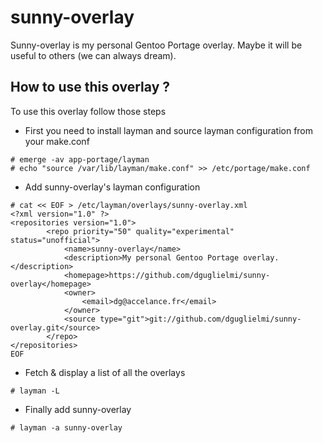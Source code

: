 sunny-overlay
=============

Sunny-overlay is my personal Gentoo Portage overlay. Maybe it will be useful to others (we can always dream).

How to use this overlay ?
-------------------------

To use this overlay follow those steps

- First you need to install layman and source layman configuration from your make.conf

```
# emerge -av app-portage/layman
# echo "source /var/lib/layman/make.conf" >> /etc/portage/make.conf
```

- Add sunny-overlay's layman configuration

```
# cat << EOF > /etc/layman/overlays/sunny-overlay.xml
<?xml version="1.0" ?>             
<repositories version="1.0">
        <repo priority="50" quality="experimental" status="unofficial">
    	    <name>sunny-overlay</name>
    	    <description>My personal Gentoo Portage overlay.</description>
    	    <homepage>https://github.com/dguglielmi/sunny-overlay</homepage>
    	    <owner>
    		    <email>dg@accelance.fr</email>
    	    </owner>
    	    <source type="git">git://github.com/dguglielmi/sunny-overlay.git</source>
        </repo>
</repositories>
EOF
```

-  Fetch & display a list of all the overlays

```
# layman -L
```

-  Finally add sunny-overlay

```
# layman -a sunny-overlay
```

